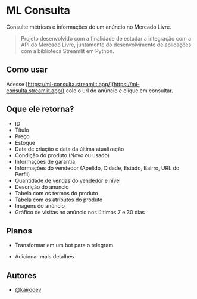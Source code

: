 
# ML Consulta   

Consulte métricas e informações de um anúncio no Mercado Livre.
> Projeto desenvolvido com a finalidade de estudar a integração com a API do Mercado Livre, juntamente do desenvolvimento de aplicações com a biblioteca Streamlit em Python. 

## Como usar
Acesse [https://ml-consulta.streamlit.app/](https://ml-consulta.streamlit.app/) cole o url do anúncio e clique em consultar.
## Oque ele retorna?

- ID
- Título
- Preço
- Estoque
- Data de criação e data da última atualização
- Condição do produto (Novo ou usado)
- Informações de garantia
- Informações do vendedor (Apelido, Cidade, Estado, Bairro, URL do Perfil)
- Quantidade de vendas do vendedor e nível
- Descrição do anúncio
- Tabela com os termos do produto
- Tabela com os atributos do produto
- Imagens do anúncio
- Gráfico de visitas no anúncio nos últimos 7 e 30 dias

## Planos

- Transformar em um bot para o telegram

- Adicionar mais detalhes


## Autores

- [@kairodev](https://www.github.com/kairodev)

